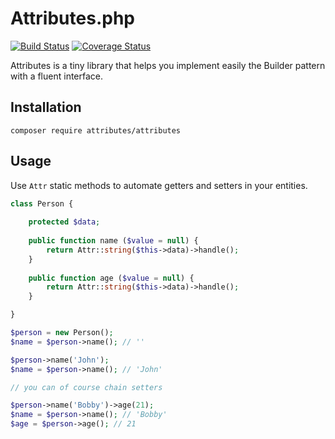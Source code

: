 Attributes.php
==============
[![Build Status](https://travis-ci.org/tacone/attributes.svg)](https://travis-ci.org/tacone/attributes)
[![Coverage Status](https://img.shields.io/coveralls/tacone/attributes.svg)](https://coveralls.io/r/tacone/attributes)

Attributes is a tiny library that helps you implement easily the Builder pattern with a
fluent interface.


## Installation

```shell
composer require attributes/attributes
```

## Usage

Use `Attr` static methods to automate getters and setters in your entities.

```php
class Person {
    
    protected $data;
    
    public function name ($value = null) {
        return Attr::string($this->data)->handle();
    }
    
    public function age ($value = null) {
        return Attr::string($this->data)->handle();
    }

}

$person = new Person();
$name = $person->name(); // ''

$person->name('John'); 
$name = $person->name(); // 'John'

// you can of course chain setters

$person->name('Bobby')->age(21);
$name = $person->name(); // 'Bobby'
$age = $person->age(); // 21

```
